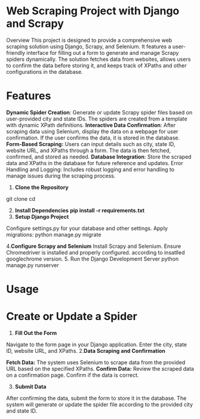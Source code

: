 # Web Scraping Project with Django and Scrapy
Overview
This project is designed to provide a comprehensive web scraping solution using Django, Scrapy, and Selenium. It features a user-friendly interface for filling out a form to generate and manage Scrapy spiders dynamically. The solution fetches data from websites, allows users to confirm the data before storing it, and keeps track of XPaths and other configurations in the database.

# Features
**Dynamic Spider Creation**: Generate or update Scrapy spider files based on user-provided city and state IDs. The spiders are created from a template with dynamic XPath definitions.
**Interactive Data Confirmation**: After scraping data using Selenium, display the data on a webpage for user confirmation. If the user confirms the data, it is stored in the database.
**Form-Based Scraping:** Users can input details such as city, state ID, website URL, and XPaths through a form. The data is then fetched, confirmed, and stored as needed.
**Database Integration**: Store the scraped data and XPaths in the database for future reference and updates.
Error Handling and Logging: Includes robust logging and error handling to manage issues during the scraping process.

1. **Clone the Repository**

git clone <repository-url>
cd <repository-directory>

2. **Install Dependencies**
**pip install -r requirements.txt**
3. **Setup Django Project**

Configure settings.py for your database and other settings.
Apply migrations:
python manage.py migrate

4.**Configure Scrapy and Selenium**
Install Scrapy and Selenium.
Ensure Chromedriver is installed and properly configured. according to insatlled googlechrome version.
5. Run the Django Development Server
  python manage.py runserver

# Usage
# Create or Update a Spider
1. **Fill Out the Form**

Navigate to the form page in your Django application. Enter the city, state ID, website URL, and XPaths.
2.**Data Scraping and Confirmation**

**Fetch Data:** The system uses Selenium to scrape data from the provided URL based on the specified XPaths.
**Confirm Data:** Review the scraped data on a confirmation page. Confirm if the data is correct.

3. **Submit Data**

After confirming the data, submit the form to store it in the database. The system will generate or update the spider file according to the provided city and state ID.
